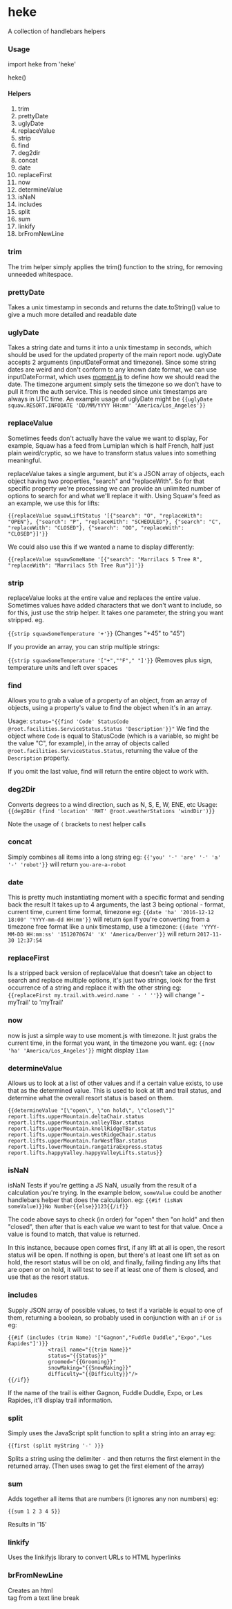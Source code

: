 # heke
A collection of handlebars helpers

### Usage

import heke from 'heke'

heke()


#### Helpers

1. trim
2. prettyDate
3. uglyDate
4. replaceValue
5. strip
6. find
7. deg2dir
8. concat
9. date
10. replaceFirst
11. now
12. determineValue
13. isNaN
14. includes
15. split
16. sum
17. linkify
18. brFromNewLine

### trim
The trim helper simply applies the trim() function to the string, for removing unneeded whitespace.

### prettyDate 
Takes a unix timestamp in seconds and returns the date.toString() value to give a much more detailed and readable date

### uglyDate 
Takes a string date and turns it into a unix timestamp in seconds, which should be used for the updated property of the main report node. uglyDate accepts 2 arguments (inputDateFormat and timezone). Since some string dates are weird and don't conform to any known date format, we can use inputDateFormat, which uses [moment.js](http://momentjs.com/) to define how we should read the date. The timezone argument simply sets the timezone so we don't have to pull it from the auth service. This is needed since unix timestamps are always in UTC time. An example usage of uglyDate might be ```{{uglyDate squaw.RESORT.INFODATE 'DD/MM/YYYY HH:mm' 'America/Los_Angeles'}}```

### replaceValue
Sometimes feeds don't actually have the value we want to display, For example, Squaw has a feed from Lumiplan which is half French, half just plain weird/cryptic, so we have to transform status values into something meaningful.

replaceValue takes a single argument, but it's a JSON array of objects, each object having two properties, "search" and "replaceWith". So for that specific property we're processing we can provide an unlimited number of options to search for and what we'll replace it with.
Using Squaw's feed as an example, we use this for lifts:

```{{replaceValue squawLiftStatus '[{"search": "O", "replaceWith": "OPEN"}, {"search": "P", "replaceWith": "SCHEDULED"}, {"search": "C", "replaceWith": "CLOSED"}, {"search": "OO", "replaceWith": "CLOSED"}]'}}```

We could also use this if we wanted a name to display differently: 

```{{replaceValue squawSomeName '[{"search": "Marrilacs 5 Tree R", "replaceWith": "Marrilacs 5th Tree Run"}]'}}```

### strip

replaceValue looks at the entire value and replaces the entire value. Sometimes values have added characters that we don't want to include, so for this, just use the strip helper. It takes one parameter, the string you want stripped. eg.

```{{strip squawSomeTemperature '+'}}``` (Changes "+45" to "45")

If you provide an array, you can strip multiple strings:


```{{strip squawSomeTemperature '["+","°F"," "]'}}``` (Removes plus sign, temperature units and left over spaces

### find 

Allows you to grab a value of a property of an object, from an array of objects, using a property's value to find the object when it's in an array.

Usage: ```status="{{find 'Code' StatusCode @root.facilities.ServiceStatus.Status 'Description'}}"```
We find the object where `Code` is equal to StatusCode (which is a variable, so might be the value "C", for example), in the array of objects called `@root.facilities.ServiceStatus.Status`, returning the value of the `Description` property.

If you omit the last value, find will return the entire object to work with.

### deg2Dir

Converts degrees to a wind direction, such as N, S, E, W, ENE, etc
Usage: ```{{deg2Dir (find 'location' 'RHT' @root.weatherStations 'windDir')}}```

Note the usage of `(` brackets to nest helper calls

### concat

Simply combines all items into a long string
eg: ```{{'you' '-' 'are' '-' 'a' '-' 'robot'}}``` will return `you-are-a-robot`

### date

This is pretty much instantiating moment with a specific format and sending back the result
It takes up to 4 arguments, the last 3 being optional - format, current time, current time format, timezone
eg: ```{{date 'ha' '2016-12-12 18:00' 'YYYY-mm-dd HH:mm'}}``` will return `6pm`
If you're converting from a timezone free format like a unix timestamp, use a timezone:
```{{date 'YYYY-MM-DD HH:mm:ss' '1512070674' 'X' 'America/Denver'}}``` will return `2017-11-30 12:37:54`

### replaceFirst

Is a stripped back version of replaceValue that doesn't take an object to search and replace multiple options, it's just two strings, look for the first occurrence of a string and replace it with the other string
eg: ```{{replaceFirst my.trail.with.weird.name ' - ' ''}}``` will change ' - myTrail' to 'myTrail'


### now

now is just a simple way to use moment.js with timezone. It just grabs the current time, in the format you want, in the timezone you want. 
eg: ```{{now 'ha' 'America/Los_Angeles'}}``` might display `11am`


### determineValue
Allows us to look at a list of other values and if a certain value exists, to use that as the determined value. This is used to look at lift and trail status, and determine what the overall resort status is based on them.

```{{determineValue "[\"open\", \"on hold\", \"closed\"]" report.lifts.upperMountain.deltaChair.status report.lifts.upperMountain.valleyTBar.status report.lifts.upperMountain.knollRidgeTBar.status report.lifts.upperMountain.westRidgeChair.status report.lifts.upperMountain.farWestTBar.status report.lifts.lowerMountain.rangatiraExpress.status report.lifts.happyValley.happyValleyLifts.status}}```

### isNaN

isNaN Tests if you're getting a JS NaN, usually from the result of a calculation you're trying. In the example below, `someValue` could be another handlebars helper that does the calculation. 
eg: ```{{#if (isNaN someValue)}}No Number{{else}}123{{/if}}```

The code above says to check (in order) for "open" then "on hold" and then "closed", then after that is each value we want to test for that value. Once a value is found to match, that value is returned.

In this instance, because open comes first, if any lift at all is open, the resort status will be open. If nothing is open, but there's at least one lift set as on hold, the resort status will be on old, and finally, failing finding any lifts that are open or on hold, it will test to see if at least one of them is closed, and use that as the resort status.


### includes
Supply JSON array of possible values, to test if a variable is equal to one of them, returning a boolean, so probably used in conjunction with an `if` or `is`
eg: 
``` 
{{#if (includes (trim Name) '["Gagnon","Fuddle Duddle","Expo","Les Rapides"]')}}
             <trail name="{{trim Name}}"
             status="{{Status}}"
             groomed="{{Grooming}}"
             snowMaking="{{SnowMaking}}"
             difficulty="{{Difficulty}}"/>
{{/if}}
```
If the name of the trail is either Gagnon, Fuddle Duddle, Expo, or Les Rapides, it'll display trail information.


### split
Simply uses the JavaScript split function to split a string into an array
eg: 
``` 
{{first (split myString '-' )}}
```
Splits a string using the delimiter `-` and then returns the first element in the returned array. (Then uses swag to get the first element of the array)


### sum
Adds together all items that are numbers (it ignores any non numbers)
eg:
```
{{sum 1 2 3 4 5}}
```
Results in '15'


### linkify
Uses the linkifyjs library to convert URLs to HTML hyperlinks


### brFromNewLine
Creates an html <br> tag from a text line break